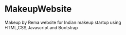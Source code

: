 # MakeupWebsite
Makeup by Rema website for Indian makeup startup using HTML,CSS,Javascript and Bootstrap 
